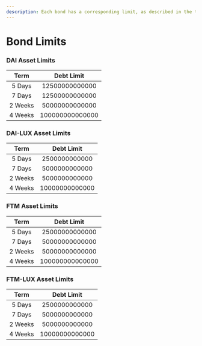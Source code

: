 ```yaml
---
description: Each bond has a corresponding limit, as described in the tables below.
---
```


# Bond Limits

### DAI Asset Limits

|   Term  |    Debt Limit   |
| :-----: | :-------------: |
|  5 Days |  12500000000000 |
|  7 Days |  12500000000000 |
| 2 Weeks |  50000000000000 |
| 4 Weeks | 100000000000000 |

### DAI-LUX Asset Limits

|   Term  |   Debt Limit   |
| :-----: | :------------: |
|  5 Days |  2500000000000 |
|  7 Days |  5000000000000 |
| 2 Weeks |  5000000000000 |
| 4 Weeks | 10000000000000 |

### FTM Asset Limits

|   Term  |    Debt Limit   |
| :-----: | :-------------: |
|  5 Days |  25000000000000 |
|  7 Days |  50000000000000 |
| 2 Weeks |  50000000000000 |
| 4 Weeks | 100000000000000 |

### FTM-LUX Asset Limits

|   Term  |   Debt Limit   |
| :-----: | :------------: |
|  5 Days |  2500000000000 |
|  7 Days |  5000000000000 |
| 2 Weeks |  5000000000000 |
| 4 Weeks | 10000000000000 |
